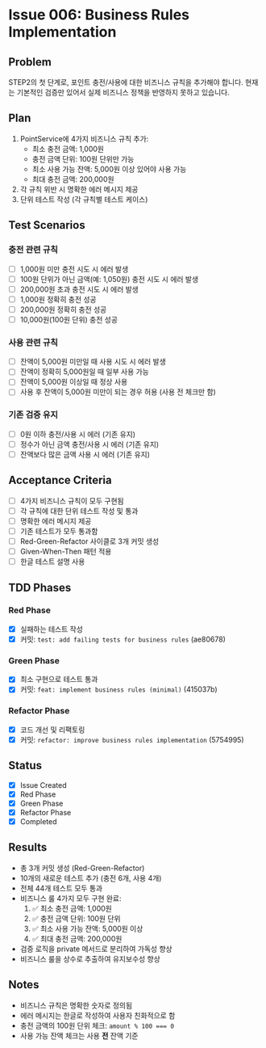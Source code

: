 # Issue 006: Business Rules Implementation

## Problem
STEP2의 첫 단계로, 포인트 충전/사용에 대한 비즈니스 규칙을 추가해야 합니다. 현재는 기본적인 검증만 있어서 실제 비즈니스 정책을 반영하지 못하고 있습니다.

## Plan
1. PointService에 4가지 비즈니스 규칙 추가:
   - 최소 충전 금액: 1,000원
   - 충전 금액 단위: 100원 단위만 가능
   - 최소 사용 가능 잔액: 5,000원 이상 있어야 사용 가능
   - 최대 충전 금액: 200,000원
2. 각 규칙 위반 시 명확한 에러 메시지 제공
3. 단위 테스트 작성 (각 규칙별 테스트 케이스)

## Test Scenarios

### 충전 관련 규칙
- [ ] 1,000원 미만 충전 시도 시 에러 발생
- [ ] 100원 단위가 아닌 금액(예: 1,050원) 충전 시도 시 에러 발생
- [ ] 200,000원 초과 충전 시도 시 에러 발생
- [ ] 1,000원 정확히 충전 성공
- [ ] 200,000원 정확히 충전 성공
- [ ] 10,000원(100원 단위) 충전 성공

### 사용 관련 규칙
- [ ] 잔액이 5,000원 미만일 때 사용 시도 시 에러 발생
- [ ] 잔액이 정확히 5,000원일 때 일부 사용 가능
- [ ] 잔액이 5,000원 이상일 때 정상 사용
- [ ] 사용 후 잔액이 5,000원 미만이 되는 경우 허용 (사용 전 체크만 함)

### 기존 검증 유지
- [ ] 0원 이하 충전/사용 시 에러 (기존 유지)
- [ ] 정수가 아닌 금액 충전/사용 시 에러 (기존 유지)
- [ ] 잔액보다 많은 금액 사용 시 에러 (기존 유지)

## Acceptance Criteria
- [ ] 4가지 비즈니스 규칙이 모두 구현됨
- [ ] 각 규칙에 대한 단위 테스트 작성 및 통과
- [ ] 명확한 에러 메시지 제공
- [ ] 기존 테스트가 모두 통과함
- [ ] Red-Green-Refactor 사이클로 3개 커밋 생성
- [ ] Given-When-Then 패턴 적용
- [ ] 한글 테스트 설명 사용

## TDD Phases
### Red Phase
- [x] 실패하는 테스트 작성
- [x] 커밋: `test: add failing tests for business rules` (ae80678)

### Green Phase
- [x] 최소 구현으로 테스트 통과
- [x] 커밋: `feat: implement business rules (minimal)` (415037b)

### Refactor Phase
- [x] 코드 개선 및 리팩토링
- [x] 커밋: `refactor: improve business rules implementation` (5754995)

## Status
- [x] Issue Created
- [x] Red Phase
- [x] Green Phase
- [x] Refactor Phase
- [x] Completed

## Results
- 총 3개 커밋 생성 (Red-Green-Refactor)
- 10개의 새로운 테스트 추가 (충전 6개, 사용 4개)
- 전체 44개 테스트 모두 통과
- 비즈니스 룰 4가지 모두 구현 완료:
  1. ✅ 최소 충전 금액: 1,000원
  2. ✅ 충전 금액 단위: 100원 단위
  3. ✅ 최소 사용 가능 잔액: 5,000원 이상
  4. ✅ 최대 충전 금액: 200,000원
- 검증 로직을 private 메서드로 분리하여 가독성 향상
- 비즈니스 룰을 상수로 추출하여 유지보수성 향상

## Notes
- 비즈니스 규칙은 명확한 숫자로 정의됨
- 에러 메시지는 한글로 작성하여 사용자 친화적으로 함
- 충전 금액의 100원 단위 체크: `amount % 100 === 0`
- 사용 가능 잔액 체크는 사용 **전** 잔액 기준
